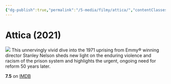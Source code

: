 ```yaml
---
{"dg-publish":true,"permalink":"/5-media/filmy/attica/","contentClasses":"movie","tags":["to-watch","фильм","#Documentary","#History"],"created":"2024-01-20T01:36:45.383+03:00","updated":"2024-01-20T01:55:02.291+03:00"}
---
```


# Attica (2021)
![](https://m.media-amazon.com/images/M/MV5BMzJjZDQ0YTktMGFmYS00ZjI1LTkwZDQtN2E2NDFmOWMxODk5XkEyXkFqcGdeQXVyOTA3MTMyOTk@._V1_SX300.jpg)
This unnervingly vivid dive into the 1971 uprising from Emmy® winning director Stanley Nelson sheds new light on the enduring violence and racism of the prison system and highlights the urgent, ongoing need for reform 50 years later.

**7.5** on [IMDB](https://www.imdb.com/title/tt12482898)
